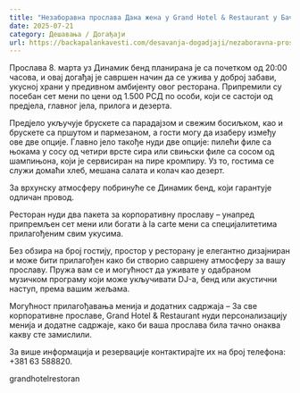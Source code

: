 ```yaml
---
title: "Незаборавна прослава Дана жена у Grand Hotel & Restaurant у Бачкој Паланци"
date: 2025-07-21
category: Дешавања / Догађаји
url: https://backapalankavesti.com/desavanja-dogadjaji/nezaboravna-proslava-dana-zena-u-grand-hotel-restaurant-u-backoj-palanci/
---
```


Прослава 8. марта уз Динамик бенд планирана је са почетком од 20:00 часова, и овај догађај је савршен начин да се ужива у доброј забави, укусној храни у предивном амбијенту овог ресторана. Припремили су посебан сет мени по цени од 1.500 РСД по особи, који се састоји од предјела, главног јела, прилога и дезерта.

Предјело укључује брускете са парадајзом и свежим босиљком, као и брускете са пршутом и пармезаном, а гости могу да изаберу између ове две опције. Главно јело такође нуди две опције: пилећи филе са њокама у сосу од четири врсте сира или свињски филе са сосом од шампињона, који је сервисиран на пире кромпиру. Уз то, гостима се служи домаћи хлеб, мешана салата и колач као дезерт.

За врхунску атмосферу побринуће се Динамик бенд, који гарантује одличан провод.

Ресторан нуди два пакета за корпоративну прославу – унапред припремљен сет мени или богати à la carte мени са специјалитетима прилагођеним свим укусима.

Без обзира на број гостију, простор у ресторану је елегантно дизајниран и може бити прилагођен како би створио савршену атмосферу за вашу прославу. Пружа вам се и могућност да уживате у одабраном музичком програму који може укључивати DJ-а, бенд или акустични наступ, према вашим жељама.

Могућност прилагођавања менија и додатних садржаја – За све корпоративне прославе, Grand Hotel & Restaurant нуди персонализацију менија и додатне садржаје, како би ваша прослава била тачно онаква какву сте замислили.

За више информација и резервације контактирајте их на број телефона: +381 63 588820.

grandhotelrestoran
